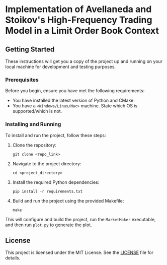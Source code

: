 # Implementation of Avellaneda and Stoikov's High-Frequency Trading Model in a Limit Order Book Context
## Getting Started

These instructions will get you a copy of the project up and running on your local machine for development and testing purposes.

### Prerequisites

Before you begin, ensure you have met the following requirements:

* You have installed the latest version of Python and CMake.
* You have a `<Windows/Linux/Mac>` machine. State which OS is supported/which is not.

### Installing and Running

To install and run the project, follow these steps:

1. Clone the repository:
    ```
    git clone <repo_link>
    ```

2. Navigate to the project directory:
    ```
    cd <project_directory>
    ```

3. Install the required Python dependencies:
    ```
    pip install -r requirements.txt
    ```

4. Build and run the project using the provided Makefile:
    ```
    make
    ```

This will configure and build the project, run the `MarketMaker` executable, and then run `plot.py` to generate the plot.


## License

This project is licensed under the MIT License. See the [LICENSE](LICENSE) file for details.